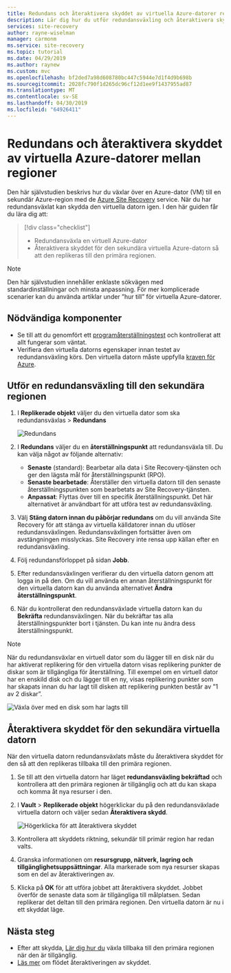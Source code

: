 ```yaml
---
title: Redundans och återaktivera skyddet av virtuella Azure-datorer replikeras till en sekundär Azure-region för haveriberedskap med Azure Site Recovery-tjänsten.
description: Lär dig hur du utför redundansväxling och återaktivera skyddet av virtuella Azure-datorer replikeras till en sekundär Azure-region för haveriberedskap med Azure Site Recovery-tjänsten.
services: site-recovery
author: rayne-wiselman
manager: carmonm
ms.service: site-recovery
ms.topic: tutorial
ms.date: 04/29/2019
ms.author: raynew
ms.custom: mvc
ms.openlocfilehash: bf2ded7a98d608780bc447c5944e7d1f4d9b698b
ms.sourcegitcommit: 2028fc790f1d265dc96cf12d1ee9f1437955ad87
ms.translationtype: MT
ms.contentlocale: sv-SE
ms.lasthandoff: 04/30/2019
ms.locfileid: "64926411"
---
```

# <a name="fail-over-and-reprotect-azure-vms-between-regions"></a>Redundans och återaktivera skyddet av virtuella Azure-datorer mellan regioner

Den här självstudien beskrivs hur du växlar över en Azure-dator (VM) till en sekundär Azure-region med de [Azure Site Recovery](site-recovery-overview.md) service. När du har redundansväxlat kan skydda den virtuella datorn igen. I den här guiden får du lära dig att:

> [!div class="checklist"]
> * Redundansväxla en virtuell Azure-dator
> * Återaktivera skyddet för den sekundära virtuella Azure-datorn så att den replikeras till den primära regionen.

> [!NOTE]
> Den här självstudien innehåller enklaste sökvägen med standardinställningar och minsta anpassning. För mer komplicerade scenarier kan du använda artiklar under ”hur till” för virtuella Azure-datorer.

## <a name="prerequisites"></a>Nödvändiga komponenter

- Se till att du genomfört ett [programåterställningstest](azure-to-azure-tutorial-dr-drill.md) och kontrollerat att allt fungerar som väntat.
- Verifiera den virtuella datorns egenskaper innan testet av redundansväxling körs. Den virtuella datorn måste uppfylla [kraven för Azure](azure-to-azure-support-matrix.md#replicated-machine-operating-systems).

## <a name="run-a-failover-to-the-secondary-region"></a>Utför en redundansväxling till den sekundära regionen

1. I **Replikerade objekt** väljer du den virtuella dator som ska redundansväxlas > **Redundans**

   ![Redundans](./media/azure-to-azure-tutorial-failover-failback/failover.png)

2. I **Redundans** väljer du en **återställningspunkt** att redundansväxla till. Du kan välja något av följande alternativ:

   * **Senaste** (standard): Bearbetar alla data i Site Recovery-tjänsten och ger den lägsta mål för återställningspunkt (RPO).
   * **Senaste bearbetade**: Återställer den virtuella datorn till den senaste återställningspunkten som bearbetats av Site Recovery-tjänsten.
   * **Anpassat**: Flyttas över till en specifik återställningspunkt. Det här alternativet är användbart för att utföra test av redundansväxling.

3. Välj **Stäng datorn innan du påbörjar redundans** om du vill använda Site Recovery för att stänga av virtuella källdatorer innan du utlöser redundansväxlingen. Redundansväxlingen fortsätter även om avstängningen misslyckas. Site Recovery inte rensa upp källan efter en redundansväxling.

4. Följ redundansförloppet på sidan **Jobb**.

5. Efter redundansväxlingen verifierar du den virtuella datorn genom att logga in på den. Om du vill använda en annan återställningspunkt för den virtuella datorn kan du använda alternativet **Ändra återställningspunkt**.

6. När du kontrollerat den redundansväxlade virtuella datorn kan du **Bekräfta** redundansväxlingen.
   När du bekräftar tas alla återställningspunkter bort i tjänsten. Du kan inte nu ändra dess återställningspunkt.

> [!NOTE]
> När du redundansväxlar en virtuell dator som du lägger till en disk när du har aktiverat replikering för den virtuella datorn visas replikering punkter de diskar som är tillgängliga för återställning. Till exempel om en virtuell dator har en enskild disk och du lägger till en ny, visas replikering punkter som har skapats innan du har lagt till disken att replikering punkten består av ”1 av 2 diskar”.

![Växla över med en disk som har lagts till](./media/azure-to-azure-tutorial-failover-failback/failover-added.png)

## <a name="reprotect-the-secondary-vm"></a>Återaktivera skyddet för den sekundära virtuella datorn

När den virtuella datorn redundansväxlats måste du återaktivera skyddet för den så att den replikeras tillbaka till den primära regionen.

1. Se till att den virtuella datorn har läget **redundansväxling bekräftad** och kontrollera att den primära regionen är tillgänglig och att du kan skapa och komma åt nya resurser i den.
2. I **Vault** > **Replikerade objekt** högerklickar du på den redundansväxlade virtuella datorn och väljer sedan **Återaktivera skydd**.

   ![Högerklicka för att återaktivera skyddet](./media/azure-to-azure-tutorial-failover-failback/reprotect.png)

2. Kontrollera att skyddets riktning, sekundär till primär region har redan valts.
3. Granska informationen om **resursgrupp, nätverk, lagring och tillgänglighetsuppsättningar**. Alla markerade som nya resurser skapas som en del av återaktiveringen av.
4. Klicka på **OK** för att utföra jobbet att återaktivera skyddet. Jobbet överför de senaste data som är tillgängliga till målplatsen. Sedan replikerar det deltan till den primära regionen. Den virtuella datorn är nu i ett skyddat läge.

## <a name="next-steps"></a>Nästa steg
- Efter att skydda, [Lär dig hur du](azure-to-azure-tutorial-failback.md) växla tillbaka till den primära regionen när den är tillgänglig.
- [Läs mer](azure-to-azure-how-to-reprotect.md#what-happens-during-reprotection) om flödet återaktiveringen av skyddet.
